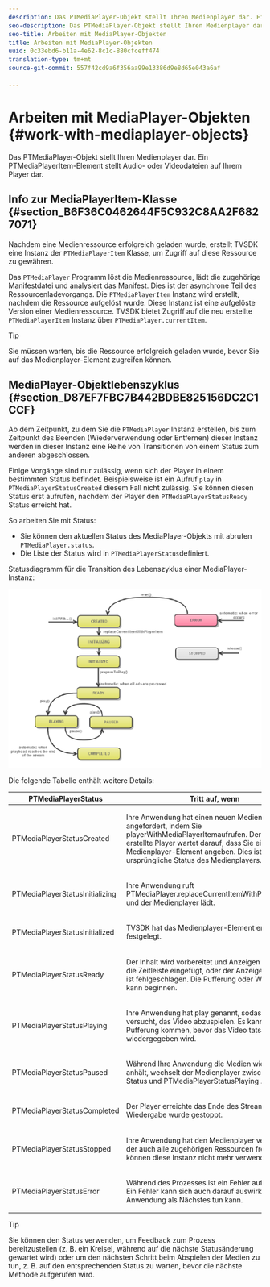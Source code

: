 ```yaml
---
description: Das PTMediaPlayer-Objekt stellt Ihren Medienplayer dar. Ein PTMediaPlayerItem-Element stellt Audio- oder Videodateien auf Ihrem Player dar.
seo-description: Das PTMediaPlayer-Objekt stellt Ihren Medienplayer dar. Ein PTMediaPlayerItem-Element stellt Audio- oder Videodateien auf Ihrem Player dar.
seo-title: Arbeiten mit MediaPlayer-Objekten
title: Arbeiten mit MediaPlayer-Objekten
uuid: 0c33ebd6-b11a-4e62-8c1c-880cfceff474
translation-type: tm+mt
source-git-commit: 557f42cd9a6f356aa99e13386d9e8d65e043a6af

---
```



# Arbeiten mit MediaPlayer-Objekten {#work-with-mediaplayer-objects}

Das PTMediaPlayer-Objekt stellt Ihren Medienplayer dar. Ein PTMediaPlayerItem-Element stellt Audio- oder Videodateien auf Ihrem Player dar.

## Info zur MediaPlayerItem-Klasse {#section_B6F36C0462644F5C932C8AA2F6827071}

Nachdem eine Medienressource erfolgreich geladen wurde, erstellt TVSDK eine Instanz der `PTMediaPlayerItem` Klasse, um Zugriff auf diese Ressource zu gewähren.

Das `PTMediaPlayer` Programm löst die Medienressource, lädt die zugehörige Manifestdatei und analysiert das Manifest. Dies ist der asynchrone Teil des Ressourcenladevorgangs. Die `PTMediaPlayerItem` Instanz wird erstellt, nachdem die Ressource aufgelöst wurde. Diese Instanz ist eine aufgelöste Version einer Medienressource. TVSDK bietet Zugriff auf die neu erstellte `PTMediaPlayerItem` Instanz über `PTMediaPlayer.currentItem`.

>[!TIP]
>
>Sie müssen warten, bis die Ressource erfolgreich geladen wurde, bevor Sie auf das Medienplayer-Element zugreifen können.

## MediaPlayer-Objektlebenszyklus {#section_D87EF7FBC7B442BDBE825156DC2C1CCF}

Ab dem Zeitpunkt, zu dem Sie die `PTMediaPlayer` Instanz erstellen, bis zum Zeitpunkt des Beenden (Wiederverwendung oder Entfernen) dieser Instanz werden in dieser Instanz eine Reihe von Transitionen von einem Status zum anderen abgeschlossen.

Einige Vorgänge sind nur zulässig, wenn sich der Player in einem bestimmten Status befindet. Beispielsweise ist ein Aufruf `play` in `PTMediaPlayerStatusCreated` diesem Fall nicht zulässig. Sie können diesen Status erst aufrufen, nachdem der Player den `PTMediaPlayerStatusReady` Status erreicht hat.

So arbeiten Sie mit Status:

* Sie können den aktuellen Status des MediaPlayer-Objekts mit abrufen `PTMediaPlayer.status`.
* Die Liste der Status wird in `PTMediaPlayerStatus`definiert.

Statusdiagramm für die Transition des Lebenszyklus einer MediaPlayer-Instanz:
<!--<a id="fig_1C55DE3F186F4B36AFFDCDE90379534C"></a>-->

![](assets/player-state-transitions-diagram-ios2_web.png)

Die folgende Tabelle enthält weitere Details:

<table id="table_426F0093E4214EA88CD72A7796B58DFD"> 
 <thead> 
  <tr> 
   <th colname="col1" class="entry"><b>PTMediaPlayerStatus</b></th> 
   <th colname="col2" class="entry"><b>Tritt auf, wenn</b> </th> 
  </tr> 
 </thead>
 <tbody> 
  <tr> 
   <td colname="col1"> <p><span class="codeph"> PTMediaPlayerStatusCreated</span> </p> </td> 
   <td colname="col2"> <p>Ihre Anwendung hat einen neuen Medienplayer angefordert, indem Sie <span class="codeph"> playerWithMediaPlayerItem</span>aufrufen. Der neu erstellte Player wartet darauf, dass Sie ein Medienplayer-Element angeben. Dies ist der ursprüngliche Status des Medienplayers. </p> </td> 
  </tr> 
  <tr> 
   <td colname="col1"> <p> <span class="codeph"> PTMediaPlayerStatusInitializing</span> </p> </td> 
   <td colname="col2"> <p>Ihre Anwendung ruft <span class="codeph"> PTMediaPlayer.replaceCurrentItemWithPlayerItem</span>auf und der Medienplayer lädt. </p> </td> 
  </tr> 
  <tr> 
   <td colname="col1"> <p><span class="codeph"> PTMediaPlayerStatusInitialized</span> </p> </td> 
   <td colname="col2"> <p>TVSDK hat das Medienplayer-Element erfolgreich festgelegt. </p> </td> 
  </tr> 
  <tr> 
   <td colname="col1"> <p> <span class="codeph"> PTMediaPlayerStatusReady</span> </p> </td> 
   <td colname="col2"> <p>Der Inhalt wird vorbereitet und Anzeigen wurden in die Zeitleiste eingefügt, oder der Anzeigenvorgang ist fehlgeschlagen. Die Pufferung oder Wiedergabe kann beginnen. </p> </td> 
  </tr> 
  <tr> 
   <td colname="col1"> <p><span class="codeph"> PTMediaPlayerStatusPlaying</span> </p> </td> 
   <td colname="col2"> <p>Ihre Anwendung hat play <span class="codeph"></span>genannt, sodass TVSDK versucht, das Video abzuspielen. Es kann zu Pufferung kommen, bevor das Video tatsächlich wiedergegeben wird. </p> </td> 
  </tr> 
  <tr> 
   <td colname="col1"> <p><span class="codeph"> PTMediaPlayerStatusPaused</span> </p> </td> 
   <td colname="col2"> <p>Während Ihre Anwendung die Medien wiedergibt und anhält, wechselt der Medienplayer zwischen diesem Status und PTMediaPlayerStatusPlaying <span class="codeph"></span>. </p> </td> 
  </tr> 
  <tr> 
   <td colname="col1"> <p><span class="codeph"> PTMediaPlayerStatusCompleted</span> </p> </td> 
   <td colname="col2"> <p>Der Player erreichte das Ende des Streams und die Wiedergabe wurde gestoppt. </p> </td> 
  </tr> 
  <tr> 
   <td colname="col1"> <p><span class="codeph"> PTMediaPlayerStatusStopped</span> </p> </td> 
   <td colname="col2"> <p>Ihre Anwendung hat den Medienplayer veröffentlicht, der auch alle zugehörigen Ressourcen freigibt. Sie können diese Instanz nicht mehr verwenden </p> </td> 
  </tr> 
  <tr> 
   <td colname="col1"> <p><span class="codeph"> PTMediaPlayerStatusError</span> </p> </td> 
   <td colname="col2"> <p>Während des Prozesses ist ein Fehler aufgetreten. Ein Fehler kann sich auch darauf auswirken, was Ihre Anwendung als Nächstes tun kann. </p> </td> 
  </tr> 
 </tbody> 
</table>

>[!TIP]
>
>Sie können den Status verwenden, um Feedback zum Prozess bereitzustellen (z. B. ein Kreisel, während auf die nächste Statusänderung gewartet wird) oder um den nächsten Schritt beim Abspielen der Medien zu tun, z. B. auf den entsprechenden Status zu warten, bevor die nächste Methode aufgerufen wird.